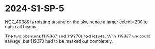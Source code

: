 # 2024-S1-SP-5

NGC_4038S is rotating around on the sky, hence a larger extent=200 to catch all beams.

The two obsnums (119367 and 119370) had issues. With 119367 we could salvage,
but 119370 had to be masked out completely.

